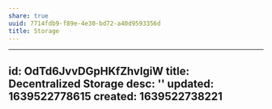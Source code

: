 ```yaml
---
share: true
uuid: 7714fdb9-f89e-4e30-bd72-a40d9593356d
title: Storage
---
```

---
id: OdTd6JvvDGpHKfZhvlgiW
title: Decentralized Storage
desc: ''
updated: 1639522778615
created: 1639522738221
---